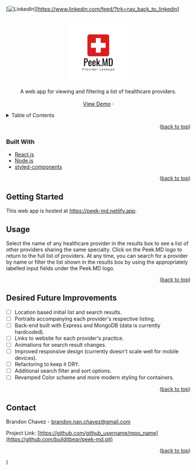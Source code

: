 <div id="top"></div>
<!--
Based on README template found here (using under MIT license):
https://github.com/othneildrew/Best-README-Template
-->

[![LinkedIn][linkedin-shield]][https://www.linkedin.com/feed/?trk=nav_back_to_linkedin]

<!-- PROJECT LOGO -->
<br />
<div align="center">
  <a href="https://github.com/builditbear/peek-md.git">
    <img src="./src/media/PeekMDLogo.png" alt="Logo" width="160" height="160">
  </a>
  <p align="center">
    A web app for viewing and filtering a list of healthcare providers.
    <br />
    <br />
    <a href="https://peek-md.netlify.app">View Demo</a>
    ·
  </p>
</div>

<!-- TABLE OF CONTENTS -->
<details>
  <summary>Table of Contents</summary>
  <ol>
    <li>
      <ul>
        <li><a href="#built-with">Built With</a></li>
      </ul>
    </li>
    <li>
      <a href="#getting-started">Getting Started</a>
    </li>
    <li><a href="#usage">Usage</a></li>
    <li><a href="#roadmap">Roadmap</a></li>
    <li><a href="#contact">Contact</a></li></li>
  </ol>
</details>

<p align="right">(<a href="#top">back to top</a>)</p>

### Built With

- [React.js](https://reactjs.org/)
- [Node.js](https://nodejs.org/en/)
- [styled-components](https://styled-components.com/)

<p align="right">(<a href="#top">back to top</a>)</p>

<!-- GETTING STARTED -->

## Getting Started

This web app is hosted at https://peek-md.netlify.app.

<!-- USAGE EXAMPLES -->

## Usage

Select the name of any healthcare provider in the results box to see a list of other providers sharing the same specialty.
Click on the Peek.MD logo to return to the full list of providers. At any time, you can search for a provider by name or filter the list shown in the results box by using
the appropriately labelled input fields under the Peek.MD logo.

<p align="right">(<a href="#top">back to top</a>)</p>

<!-- DESIRED FUTURE IMPROVEMENTS -->

## Desired Future Improvements

- [ ] Location based initial list and search results.
- [ ] Portraits accompanying each provider's respective listing.
- [ ] Back-end built with Express and MongoDB (data is currently hardcoded).
- [ ] Links to website for each provider's practice.
- [ ] Animations for search result changes.
- [ ] Improved responsive design (currently doesn't scale well for mobile devices).
- [ ] Refactoring to keep it DRY.
- [ ] Additional search filter and sort options.
- [ ] Revamped Color scheme and more modern styling for containers.

<p align="right">(<a href="#top">back to top</a>)</p>

## Contact

Brandon Chavez - brandon.nan.chavez@gmail.com

Project Link: [https://github.com/github_username/repo_name](https://github.com/builditbear/peek-md.git)

<p align="right">(<a href="#top">back to top</a>)</p>

)

<!-- MARKDOWN LINKS & IMAGES -->
<!-- https://www.markdownguide.org/basic-syntax/#reference-style-links -->

[linkedin-shield]: https://img.shields.io/badge/-LinkedIn-black.svg?style=for-the-badge&logo=linkedin&colorB=555
[linkedin-url]: https://linkedin.com/in/linkedin_username
[product-screenshot]: images/screenshot.png
